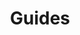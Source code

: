 ---
grand_parent: Produce Accounting
has_children: true
layout: default
nav_order: 53900
parent: Produce Accounting and Financials
title: Guides
---